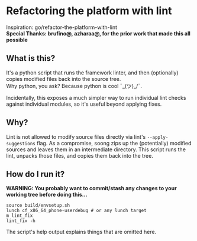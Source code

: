 # Refactoring the platform with lint
Inspiration: go/refactor-the-platform-with-lint\
**Special Thanks: brufino@, azharaa@, for the prior work that made this all possible**

## What is this?

It's a python script that runs the framework linter,
and then (optionally) copies modified files back into the source tree.\
Why python, you ask?  Because python is cool ¯\_(ツ)_/¯.

Incidentally, this exposes a much simpler way to run individual lint checks
against individual modules, so it's useful beyond applying fixes.

## Why?

Lint is not allowed to modify source files directly via lint's `--apply-suggestions` flag.
As a compromise, soong zips up the (potentially) modified sources and leaves them in an intermediate
directory.  This script runs the lint, unpacks those files, and copies them back into the tree.

## How do I run it?
**WARNING: You probably want to commit/stash any changes to your working tree before doing this...**

```
source build/envsetup.sh
lunch cf_x86_64_phone-userdebug # or any lunch target
m lint_fix
lint_fix -h
```

The script's help output explains things that are omitted here.
